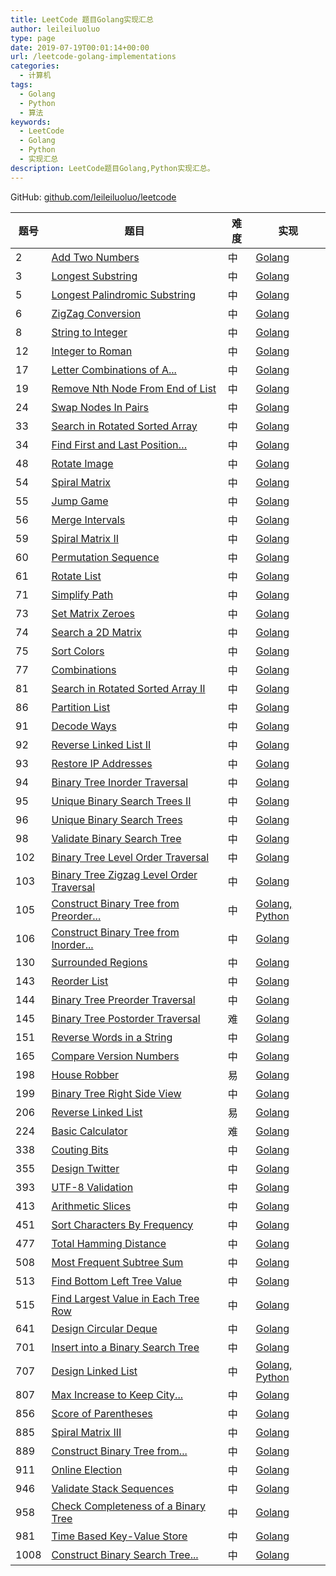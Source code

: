 ```yaml
---
title: LeetCode 题目Golang实现汇总
author: leileiluoluo
type: page
date: 2019-07-19T00:01:14+00:00
url: /leetcode-golang-implementations
categories:
  - 计算机
tags:
  - Golang
  - Python
  - 算法
keywords:
  - LeetCode
  - Golang
  - Python
  - 实现汇总
description: LeetCode题目Golang,Python实现汇总。
---
```


GitHub: [github.com/leileiluoluo/leetcode](https://github.com/leileiluoluo/leetcode)

| 题号 | 题目                                                                                                                               | 难度 | 实现                                                                                             |
| ---- | ---------------------------------------------------------------------------------------------------------------------------------- | ---- | ------------------------------------------------------------------------------------------------ |
| 2    | [Add Two Numbers](https://leetcode.com/problems/add-two-numbers/)                                                                  | 中   | [Golang](/posts/leetcode-add-two-numbers.html)                                                   |
| 3    | [Longest Substring](https://leetcode.com/problems/longest-substring-without-repeating-characters/)                                 | 中   | [Golang](/posts/leetcode-longest-substring-without-repeating-characters.html)                    |
| 5    | [Longest Palindromic Substring](https://leetcode.com/problems/longest-palindromic-substring/)                                      | 中   | [Golang](/posts/leetcode-longest-palindromic-substring.html)                                     |
| 6    | [ZigZag Conversion](https://leetcode.com/problems/zigzag-conversion/)                                                              | 中   | [Golang](/posts/leetcode-zigzag-conversion.html)                                                 |
| 8    | [String to Integer](https://leetcode.com/problems/string-to-integer-atoi/)                                                         | 中   | [Golang](/posts/leetcode-string-to-integer.html)                                                 |
| 12   | [Integer to Roman](https://leetcode.com/problems/integer-to-roman/)                                                                | 中   | [Golang](/posts/leetcode-integer-to-roman.html)                                                  |
| 17   | [Letter Combinations of A...](https://leetcode.com/problems/letter-combinations-of-a-phone-number/)                                | 中   | [Golang](/posts/leetcode-letter-combinations-of-a-phone-number.html)                             |
| 19   | [Remove Nth Node From End of List](https://leetcode.com/problems/remove-nth-node-from-end-of-list/)                                | 中   | [Golang](/posts/leetcode-remove-nth-node-from-end-of-list.html)                                  |
| 24   | [Swap Nodes In Pairs](https://leetcode.com/problems/swap-nodes-in-pairs/)                                                          | 中   | [Golang](/posts/leetcode-swap-nodes-in-pairs.html)                                               |
| 33   | [Search in Rotated Sorted Array](https://leetcode.com/problems/search-in-rotated-sorted-array/)                                    | 中   | [Golang](/posts/leetcode-search-in-rotated-sorted-array.html)                                    |
| 34   | [Find First and Last Position…](https://leetcode.com/problems/find-first-and-last-position-of-element-in-sorted-array/)            | 中   | [Golang](/posts/leetcode-find-first-and-last-position-of-element-in-sorte-array.html)            |
| 48   | [Rotate Image](https://leetcode.com/problems/rotate-image/)                                                                        | 中   | [Golang](/posts/leetcode-rotate-image.html)                                                      |
| 54   | [Spiral Matrix](https://leetcode.com/problems/spiral-matrix/)                                                                      | 中   | [Golang](/posts/leetcode-spiral-matrix.html)                                                     |
| 55   | [Jump Game](https://leetcode.com/problems/jump-game/)                                                                              | 中   | [Golang](/posts/leetcode-jump-game.html)                                                         |
| 56   | [Merge Intervals](https://leetcode.com/problems/merge-intervals/)                                                                  | 中   | [Golang](/posts/leetcode-merge-intervals.html)                                                   |
| 59   | [Spiral Matrix II](https://leetcode.com/problems/spiral-matrix-ii/)                                                                | 中   | [Golang](/posts/leetcode-spiral-matrix-ii.html)                                                  |
| 60   | [Permutation Sequence](https://leetcode.com/problems/permutation-sequence/)                                                        | 中   | [Golang](/posts/leetcode-permutation-sequence.html)                                              |
| 61   | [Rotate List](https://leetcode.com/problems/rotate-list/)                                                                          | 中   | [Golang](/posts/leetcode-rotate-list.html)                                                       |
| 71   | [Simplify Path](https://leetcode.com/problems/simplify-path/)                                                                      | 中   | [Golang](/posts/leetcode-simplify-path.html)                                                     |
| 73   | [Set Matrix Zeroes](https://leetcode.com/problems/set-matrix-zeroes/)                                                              | 中   | [Golang](/posts/leetcode-set-matrix-zeroes.html)                                                 |
| 74   | [Search a 2D Matrix](https://leetcode.com/problems/search-a-2d-matrix/)                                                            | 中   | [Golang](/posts/leetcode-search-a-2d-matrix.html)                                                |
| 75   | [Sort Colors](https://leetcode.com/problems/sort-colors/)                                                                          | 中   | [Golang](/posts/leetcode-sort-colors.html)                                                       |
| 77   | [Combinations](https://leetcode.com/problems/combinations/)                                                                        | 中   | [Golang](/posts/leetcode-combinations.html)                                                      |
| 81   | [Search in Rotated Sorted Array II](https://leetcode.com/problems/search-in-rotated-sorted-array-ii/)                              | 中   | [Golang](/posts/search-in-rotated-sorted-array-ii.html)                                          |
| 86   | [Partition List](https://leetcode.com/problems/partition-list/)                                                                    | 中   | [Golang](/posts/leetcode-partition-list.html)                                                    |
| 91   | [Decode Ways](https://leetcode.com/problems/decode-ways/)                                                                          | 中   | [Golang](/posts/leetcode-decode-ways.html)                                                       |
| 92   | [Reverse Linked List II](https://leetcode.com/problems/reverse-linked-list-ii/)                                                    | 中   | [Golang](/posts/leetcode-reverse-linked-list-ii.html)                                            |
| 93   | [Restore IP Addresses](https://leetcode.com/problems/restore-ip-addresses/)                                                        | 中   | [Golang](/posts/leetcode-restore-ip-addresses.html)                                              |
| 94   | [Binary Tree Inorder Traversal](https://leetcode.com/problems/binary-tree-inorder-traversal/)                                      | 中   | [Golang](/posts/leetcode-binary-tree-inorder-traversal.html)                                     |
| 95   | [Unique Binary Search Trees II](https://leetcode.com/problems/unique-binary-search-trees-ii/)                                      | 中   | [Golang](/posts/leetcode-unique-binary-search-trees-ii.html)                                     |
| 96   | [Unique Binary Search Trees](https://leetcode.com/problems/unique-binary-search-trees/)                                            | 中   | [Golang](/posts/leetcode-unique-binary-search-trees.html)                                        |
| 98   | [Validate Binary Search Tree](https://leetcode.com/problems/validate-binary-search-tree/)                                          | 中   | [Golang](/posts/leetcode-validate-binary-search-tree.html)                                       |
| 102  | [Binary Tree Level Order Traversal](https://leetcode.com/problems/binary-tree-level-order-traversal/)                              | 中   | [Golang](/posts/leetcode-binary-tree-level-order-traversal.html)                                 |
| 103  | [Binary Tree Zigzag Level Order Traversal](https://leetcode.com/problems/binary-tree-zigzag-level-order-traversal/)                | 中   | [Golang](/posts/leetcode-binary-tree-zigzag-level-order-traversal.html)                          |
| 105  | [Construct Binary Tree from Preorder...](https://leetcode.com/problems/construct-binary-tree-from-preorder-and-inorder-traversal/) | 中   | [Golang, Python](/posts/leetcode-construct-binary-tree-from-preorder-and-inorder-traversal.html) |
| 106  | [Construct Binary Tree from Inorder...](https://leetcode.com/problems/construct-binary-tree-from-inorder-and-postorder-traversal/) | 中   | [Golang](/posts/leetcode-construct-binary-tree-from-inorder-and-postorder-traversal.html)        |
| 130  | [Surrounded Regions](https://leetcode.com/problems/surrounded-regions/)                                                            | 中   | [Golang](/posts/leetcode-surrounded-regions.html)                                                |
| 143  | [Reorder List](https://leetcode.com/problems/reorder-list/)                                                                        | 中   | [Golang](/posts/leetcode-reorder-linked-list.html)                                               |
| 144  | [Binary Tree Preorder Traversal](https://leetcode.com/problems/binary-tree-preorder-traversal/)                                    | 中   | [Golang](/posts/leetcode-binary-tree-preorder-traversal.html)                                    |
| 145  | [Binary Tree Postorder Traversal](https://leetcode.com/problems/binary-tree-postorder-traversal/)                                  | 难   | [Golang](/posts/leetcode-binary-tree-postorder-traversal.html)                                   |
| 151  | [Reverse Words in a String](https://leetcode.com/problems/reverse-words-in-a-string/)                                              | 中   | [Golang](/posts/leetcode-reverse-words-in-a-string.html)                                         |
| 165  | [Compare Version Numbers](https://leetcode.com/problems/compare-version-numbers/)                                                  | 中   | [Golang](/posts/leetcode-compare-version-numbers.html)                                           |
| 198  | [House Robber](https://leetcode.com/problems/house-robber/)                                                                        | 易   | [Golang](/posts/leetcode-house-robber.html)                                                      |
| 199  | [Binary Tree Right Side View](https://leetcode.com/problems/binary-tree-right-side-view/)                                          | 中   | [Golang](/posts/leetcode-binary-tree-right-side-view.html)                                       |
| 206  | [Reverse Linked List](https://leetcode.com/problems/reverse-linked-list/)                                                          | 易   | [Golang](/posts/leetcode-reverse-linked-list.html)                                               |
| 224  | [Basic Calculator](https://leetcode.com/problems/basic-calculator/)                                                                | 难   | [Golang](/posts/leetcode-basic-calculator.html)                                                  |
| 338  | [Couting Bits](https://leetcode.com/problems/counting-bits/)                                                                       | 中   | [Golang](/posts/leetcode-counting-binary-bits.html)                                              |
| 355  | [Design Twitter](https://leetcode.com/problems/design-twitter/)                                                                    | 中   | [Golang](/posts/leetcode-design-twitter.html)                                                    |
| 393  | [UTF-8 Validation](https://leetcode.com/problems/utf-8-validation/)                                                                | 中   | [Golang](/posts/leetcode-utf8-validation.html)                                                   |
| 413  | [Arithmetic Slices](https://leetcode.com/problems/arithmetic-slices/)                                                              | 中   | [Golang](/posts/leetcode-arithmetic-slices.html)                                                 |
| 451  | [Sort Characters By Frequency](https://leetcode.com/problems/sort-characters-by-frequency/)                                        | 中   | [Golang](/posts/leetcode-sort-characters-by-frequency.html)                                      |
| 477  | [Total Hamming Distance](https://leetcode.com/problems/total-hamming-distance/)                                                    | 中   | [Golang](/posts/leetcode-total-hamming-distance.html)                                            |
| 508  | [Most Frequent Subtree Sum](https://leetcode.com/problems/most-frequent-subtree-sum/)                                              | 中   | [Golang](/posts/leetcode-most-frequent-subtree-sum.html)                                         |
| 513  | [Find Bottom Left Tree Value](https://leetcode.com/problems/find-bottom-left-tree-value/)                                          | 中   | [Golang](/posts/leetcode-find-bottom-left-tree-value.html)                                       |
| 515  | [Find Largest Value in Each Tree Row](https://leetcode.com/problems/find-largest-value-in-each-tree-row/)                          | 中   | [Golang](/posts/leetcode-find-largest-value-in-each-tree-row.html)                               |
| 641  | [Design Circular Deque](https://leetcode.com/problems/design-circular-deque/)                                                      | 中   | [Golang](/posts/leetcode-design-circular-deque.html)                                             |
| 701  | [Insert into a Binary Search Tree](https://leetcode.com/problems/insert-into-a-binary-search-tree/)                                | 中   | [Golang](/posts/leetcode-insert-into-a-binary-search-tree.html)                                  |
| 707  | [Design Linked List](https://leetcode.com/problems/design-linked-list/)                                                            | 中   | [Golang, Python](/posts/leetcode-design-linked-list.html)                                        |
| 807  | [Max Increase to Keep City...](https://leetcode.com/problems/max-increase-to-keep-city-skyline/)                                   | 中   | [Golang](/posts/leetcode-max-increase-to-keep-city-skyline.html)                                 |
| 856  | [Score of Parentheses](https://leetcode.com/problems/score-of-parentheses/)                                                        | 中   | [Golang](/posts/leetcode-score-of-parentheses.html)                                              |
| 885  | [Spiral Matrix III](https://leetcode.com/problems/spiral-matrix-iii/)                                                              | 中   | [Golang](/posts/leetcode-spiral-matrix-iii.html)                                                 |
| 889  | [Construct Binary Tree from...](https://leetcode.com/problems/construct-binary-tree-from-preorder-and-postorder-traversal/)        | 中   | [Golang](/posts/leetcode-construct-binary-tree-from-preorder-and-postorder-traversal.html)       |
| 911  | [Online Election](https://leetcode.com/problems/online-election/)                                                                  | 中   | [Golang](/posts/leetcode-online-election.html)                                                   |
| 946  | [Validate Stack Sequences](https://leetcode.com/problems/validate-stack-sequences/)                                                | 中   | [Golang](/posts/leetcode-validate-stack-sequences.html)                                          |
| 958  | [Check Completeness of a Binary Tree](https://leetcode.com/problems/check-completeness-of-a-binary-tree/)                          | 中   | [Golang](/posts/leetcode-check-completeness-of-a-binary-tree.html)                               |
| 981  | [Time Based Key-Value Store](https://leetcode.com/problems/time-based-key-value-store/)                                            | 中   | [Golang](/posts/leetcode-time-based-key-value-store.html)                                        |
| 1008 | [Construct Binary Search Tree...](https://leetcode.com/problems/construct-binary-search-tree-from-preorder-traversal/)             | 中   | [Golang](/posts/leetcode-construct-binary-search-tree-from-preorder-traversal.html)              |

